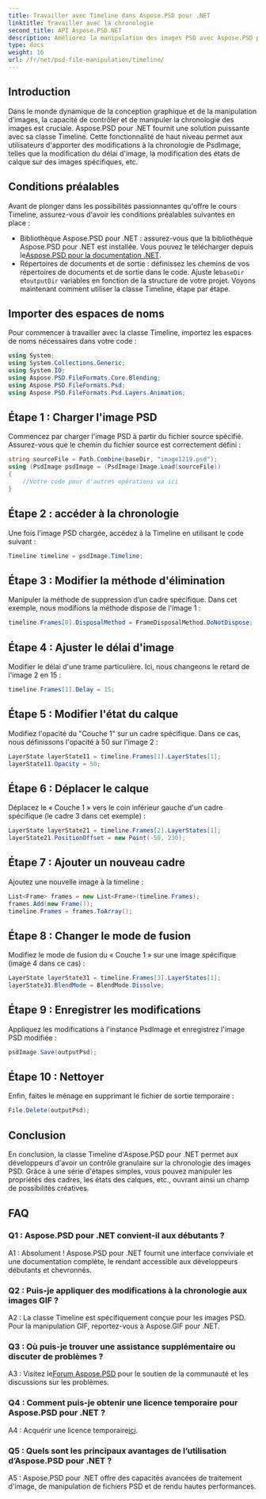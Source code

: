 ```yaml
---
title: Travailler avec Timeline dans Aspose.PSD pour .NET
linktitle: Travailler avec la chronologie
second_title: API Aspose.PSD.NET
description: Améliorez la manipulation des images PSD avec Aspose.PSD pour la classe .NET Timeline. Contrôlez les propriétés des images, les états des calques et libérez les possibilités créatives sans effort.
type: docs
weight: 16
url: /fr/net/psd-file-manipulation/timeline/
---
```

## Introduction
Dans le monde dynamique de la conception graphique et de la manipulation d’images, la capacité de contrôler et de manipuler la chronologie des images est cruciale. Aspose.PSD pour .NET fournit une solution puissante avec sa classe Timeline. Cette fonctionnalité de haut niveau permet aux utilisateurs d'apporter des modifications à la chronologie de PsdImage, telles que la modification du délai d'image, la modification des états de calque sur des images spécifiques, etc.
## Conditions préalables
Avant de plonger dans les possibilités passionnantes qu'offre le cours Timeline, assurez-vous d'avoir les conditions préalables suivantes en place :
-  Bibliothèque Aspose.PSD pour .NET : assurez-vous que la bibliothèque Aspose.PSD pour .NET est installée. Vous pouvez le télécharger depuis le[Aspose.PSD pour la documentation .NET](https://reference.aspose.com/psd/net/).
-  Répertoires de documents et de sortie : définissez les chemins de vos répertoires de documents et de sortie dans le code. Ajuste le`baseDir` et`outputDir` variables en fonction de la structure de votre projet.
Voyons maintenant comment utiliser la classe Timeline, étape par étape.
## Importer des espaces de noms
Pour commencer à travailler avec la classe Timeline, importez les espaces de noms nécessaires dans votre code :
```csharp
using System;
using System.Collections.Generic;
using System.IO;
using Aspose.PSD.FileFormats.Core.Blending;
using Aspose.PSD.FileFormats.Psd;
using Aspose.PSD.FileFormats.Psd.Layers.Animation;
```
## Étape 1 : Charger l'image PSD
Commencez par charger l'image PSD à partir du fichier source spécifié. Assurez-vous que le chemin du fichier source est correctement défini :
```csharp
string sourceFile = Path.Combine(baseDir, "image1219.psd");
using (PsdImage psdImage = (PsdImage)Image.Load(sourceFile))
{
    //Votre code pour d'autres opérations va ici
}
```
## Étape 2 : accéder à la chronologie
Une fois l'image PSD chargée, accédez à la Timeline en utilisant le code suivant :
```csharp
Timeline timeline = psdImage.Timeline;
```
## Étape 3 : Modifier la méthode d'élimination
Manipuler la méthode de suppression d’un cadre spécifique. Dans cet exemple, nous modifions la méthode dispose de l'image 1 :
```csharp
timeline.Frames[0].DisposalMethod = FrameDisposalMethod.DoNotDispose;
```
## Étape 4 : Ajuster le délai d'image
Modifier le délai d'une trame particulière. Ici, nous changeons le retard de l'image 2 en 15 :
```csharp
timeline.Frames[1].Delay = 15;
```
## Étape 5 : Modifier l'état du calque
Modifiez l'opacité du "Couche 1" sur un cadre spécifique. Dans ce cas, nous définissons l'opacité à 50 sur l'image 2 :
```csharp
LayerState layerState11 = timeline.Frames[1].LayerStates[1];
layerState11.Opacity = 50;
```
## Étape 6 : Déplacer le calque
Déplacez le « Couche 1 » vers le coin inférieur gauche d'un cadre spécifique (le cadre 3 dans cet exemple) :
```csharp
LayerState layerState21 = timeline.Frames[2].LayerStates[1];
layerState21.PositionOffset = new Point(-50, 230);
```
## Étape 7 : Ajouter un nouveau cadre
Ajoutez une nouvelle image à la timeline :
```csharp
List<Frame> frames = new List<Frame>(timeline.Frames);
frames.Add(new Frame());
timeline.Frames = frames.ToArray();
```
## Étape 8 : Changer le mode de fusion
Modifiez le mode de fusion du « Couche 1 » sur une image spécifique (image 4 dans ce cas) :
```csharp
LayerState layerState31 = timeline.Frames[3].LayerStates[1];
layerState31.BlendMode = BlendMode.Dissolve;
```
## Étape 9 : Enregistrer les modifications
Appliquez les modifications à l'instance PsdImage et enregistrez l'image PSD modifiée :
```csharp
psdImage.Save(outputPsd);
```
## Étape 10 : Nettoyer
Enfin, faites le ménage en supprimant le fichier de sortie temporaire :
```csharp
File.Delete(outputPsd);
```
## Conclusion

En conclusion, la classe Timeline d'Aspose.PSD pour .NET permet aux développeurs d'avoir un contrôle granulaire sur la chronologie des images PSD. Grâce à une série d'étapes simples, vous pouvez manipuler les propriétés des cadres, les états des calques, etc., ouvrant ainsi un champ de possibilités créatives.

## FAQ

### Q1 : Aspose.PSD pour .NET convient-il aux débutants ?

A1 : Absolument ! Aspose.PSD pour .NET fournit une interface conviviale et une documentation complète, le rendant accessible aux développeurs débutants et chevronnés.

### Q2 : Puis-je appliquer des modifications à la chronologie aux images GIF ?

A2 : La classe Timeline est spécifiquement conçue pour les images PSD. Pour la manipulation GIF, reportez-vous à Aspose.GIF pour .NET.

### Q3 : Où puis-je trouver une assistance supplémentaire ou discuter de problèmes ?

 A3 : Visitez le[Forum Aspose.PSD](https://forum.aspose.com/c/psd/34) pour le soutien de la communauté et les discussions sur les problèmes.

### Q4 : Comment puis-je obtenir une licence temporaire pour Aspose.PSD pour .NET ?

 A4 : Acquérir une licence temporaire[ici](https://purchase.aspose.com/temporary-license/).

### Q5 : Quels sont les principaux avantages de l’utilisation d’Aspose.PSD pour .NET ?

A5 : Aspose.PSD pour .NET offre des capacités avancées de traitement d'image, de manipulation de fichiers PSD et de rendu hautes performances.
